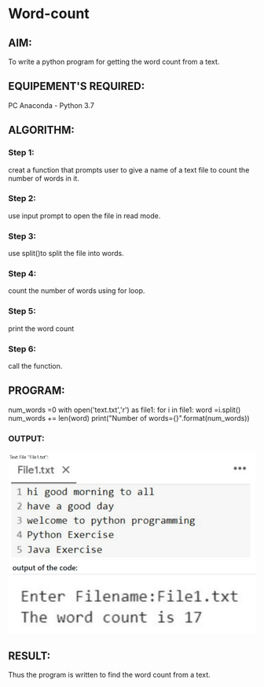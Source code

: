 # Word-count
## AIM:
To write a python program for getting the word count from a text.
## EQUIPEMENT'S REQUIRED: 
PC
Anaconda - Python 3.7
## ALGORITHM: 
### Step 1:
creat a function that prompts user to give a name of a text file to count the number of words in it.
### Step 2: 
 use input prompt to open the file in read mode.
### Step 3: 
use split()to split the file into words.
### Step 4:  
count the  number of words using for loop.
### Step 5: 
print the word count
### Step 6: 
call the function.
## PROGRAM:
num_words =0
with open('text.txt','r') as file1:
    for i in file1:
        word =i.split()
        num_words += len(word)
print("Number of words={}".format(num_words))
### OUTPUT:
![githublogo](note1.jpg)
![githublogo](note2.jpg)

## RESULT:
Thus the program is written to find the word count from a text.
